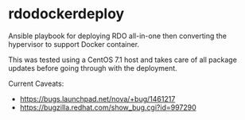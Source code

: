 # rdodockerdeploy
Ansible playbook for deploying RDO all-in-one then converting the hypervisor to support Docker container.

This was tested using a CentOS 7.1 host and takes care of all package updates before going through with the deployment.

Current Caveats:
- https://bugs.launchpad.net/nova/+bug/1461217
- https://bugzilla.redhat.com/show_bug.cgi?id=997290
